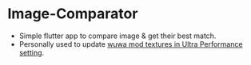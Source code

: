 # Image-Comparator
- Simple flutter app to compare image &amp; get their best match.
- Personally used to update [wuwa mod textures in Ultra Performance setting](https://github.com/Aglglg/WW_Mod_UltraPerfFix).
